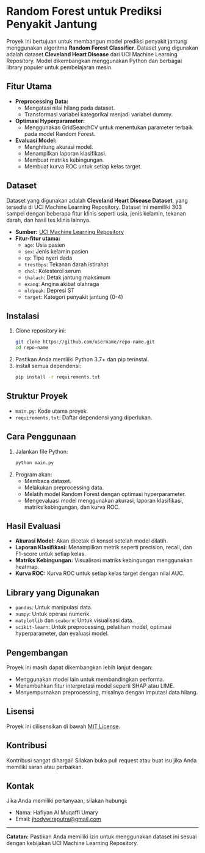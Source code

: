 # Random Forest untuk Prediksi Penyakit Jantung

Proyek ini bertujuan untuk membangun model prediksi penyakit jantung menggunakan algoritma **Random Forest Classifier**. Dataset yang digunakan adalah dataset **Cleveland Heart Disease** dari UCI Machine Learning Repository. Model dikembangkan menggunakan Python dan berbagai library populer untuk pembelajaran mesin.

## Fitur Utama
- **Preprocessing Data:**
  - Mengatasi nilai hilang pada dataset.
  - Transformasi variabel kategorikal menjadi variabel dummy.
- **Optimasi Hyperparameter:**
  - Menggunakan GridSearchCV untuk menentukan parameter terbaik pada model Random Forest.
- **Evaluasi Model:**
  - Menghitung akurasi model.
  - Menampilkan laporan klasifikasi.
  - Membuat matriks kebingungan.
  - Membuat kurva ROC untuk setiap kelas target.

## Dataset
Dataset yang digunakan adalah **Cleveland Heart Disease Dataset**, yang tersedia di UCI Machine Learning Repository. Dataset ini memiliki 303 sampel dengan beberapa fitur klinis seperti usia, jenis kelamin, tekanan darah, dan hasil tes klinis lainnya.

- **Sumber:** [UCI Machine Learning Repository](https://archive.ics.uci.edu/ml/datasets/Heart+Disease)
- **Fitur-fitur utama:**
  - `age`: Usia pasien
  - `sex`: Jenis kelamin pasien
  - `cp`: Tipe nyeri dada
  - `trestbps`: Tekanan darah istirahat
  - `chol`: Kolesterol serum
  - `thalach`: Detak jantung maksimum
  - `exang`: Angina akibat olahraga
  - `oldpeak`: Depresi ST
  - `target`: Kategori penyakit jantung (0-4)

## Instalasi
1. Clone repository ini:
   ```bash
   git clone https://github.com/username/repo-name.git
   cd repo-name
   ```
2. Pastikan Anda memiliki Python 3.7+ dan pip terinstal.
3. Install semua dependensi:
   ```bash
   pip install -r requirements.txt
   ```

## Struktur Proyek
- `main.py`: Kode utama proyek.
- `requirements.txt`: Daftar dependensi yang diperlukan.

## Cara Penggunaan
1. Jalankan file Python:
   ```bash
   python main.py
   ```
2. Program akan:
   - Membaca dataset.
   - Melakukan preprocessing data.
   - Melatih model Random Forest dengan optimasi hyperparameter.
   - Mengevaluasi model menggunakan akurasi, laporan klasifikasi, matriks kebingungan, dan kurva ROC.

## Hasil Evaluasi
- **Akurasi Model:** Akan dicetak di konsol setelah model dilatih.
- **Laporan Klasifikasi:** Menampilkan metrik seperti precision, recall, dan F1-score untuk setiap kelas.
- **Matriks Kebingungan:** Visualisasi matriks kebingungan menggunakan heatmap.
- **Kurva ROC:** Kurva ROC untuk setiap kelas target dengan nilai AUC.

## Library yang Digunakan
- `pandas`: Untuk manipulasi data.
- `numpy`: Untuk operasi numerik.
- `matplotlib` dan `seaborn`: Untuk visualisasi data.
- `scikit-learn`: Untuk preprocessing, pelatihan model, optimasi hyperparameter, dan evaluasi model.

## Pengembangan
Proyek ini masih dapat dikembangkan lebih lanjut dengan:
- Menggunakan model lain untuk membandingkan performa.
- Menambahkan fitur interpretasi model seperti SHAP atau LIME.
- Menyempurnakan preprocessing, misalnya dengan imputasi data hilang.

## Lisensi
Proyek ini dilisensikan di bawah [MIT License](LICENSE).

## Kontribusi
Kontribusi sangat dihargai! Silakan buka pull request atau buat isu jika Anda memiliki saran atau perbaikan.

## Kontak
Jika Anda memiliki pertanyaan, silakan hubungi:
- Nama: Hafiyan Al Muqaffi Umary
- Email: jhodywiraputra@gmail.com

---
**Catatan:** Pastikan Anda memiliki izin untuk menggunakan dataset ini sesuai dengan kebijakan UCI Machine Learning Repository.
